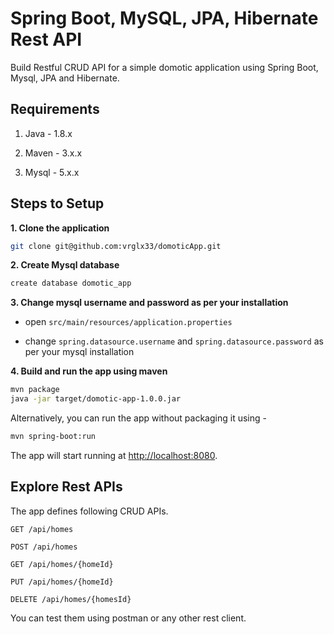 # Spring Boot, MySQL, JPA, Hibernate Rest API

Build Restful CRUD API for a simple domotic application using Spring Boot, Mysql, JPA and Hibernate.

## Requirements

1. Java - 1.8.x

2. Maven - 3.x.x

3. Mysql - 5.x.x

## Steps to Setup

**1. Clone the application**

```bash
git clone git@github.com:vrglx33/domoticApp.git
```

**2. Create Mysql database**
```bash
create database domotic_app
```

**3. Change mysql username and password as per your installation**

+ open `src/main/resources/application.properties`

+ change `spring.datasource.username` and `spring.datasource.password` as per your mysql installation

**4. Build and run the app using maven**

```bash
mvn package
java -jar target/domotic-app-1.0.0.jar
```

Alternatively, you can run the app without packaging it using -

```bash
mvn spring-boot:run
```

The app will start running at <http://localhost:8080>.

## Explore Rest APIs

The app defines following CRUD APIs.

    GET /api/homes
    
    POST /api/homes
    
    GET /api/homes/{homeId}
    
    PUT /api/homes/{homeId}
    
    DELETE /api/homes/{homesId}

You can test them using postman or any other rest client.

